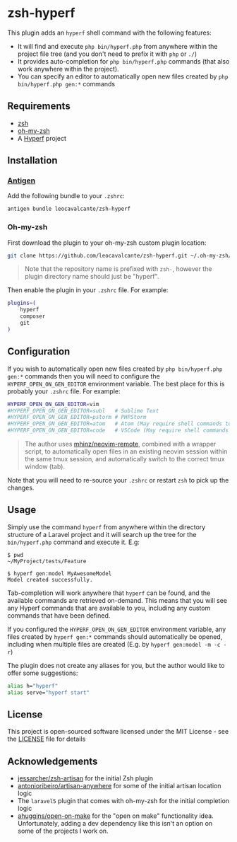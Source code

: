 # zsh-hyperf

This plugin adds an `hyperf` shell command with the following features:

* It will find and execute `php bin/hyperf.php` from anywhere within the project file tree
  (and you don't need to prefix it with `php` or `./`)
* It provides auto-completion for `php bin/hyperf.php` commands (that also work anywhere
  within the project).
* You can specify an editor to automatically open new files created by `php bin/hyperf.php
  gen:*` commands

## Requirements

* [zsh](https://www.zsh.org/)
* [oh-my-zsh](https://github.com/robbyrussell/oh-my-zsh)
* A [Hyperf](https://hyperf.io/) project

## Installation

### [Antigen](https://github.com/zsh-users/antigen)

Add the following bundle to your `.zshrc`:

```zsh
antigen bundle leocavalcante/zsh-hyperf
```

### Oh-my-zsh

First download the plugin to your oh-my-zsh custom plugin location:

```zsh
git clone https://github.com/leocavalcante/zsh-hyperf.git ~/.oh-my-zsh/custom/plugins/hyperf
```

> Note that the repository name is prefixed with `zsh-`, however the plugin
> directory name should just be "hyperf".

Then enable the plugin in your `.zshrc` file. For example:

```zsh
plugins=(
    hyperf
    composer
    git
)
```

## Configuration

If you wish to automatically open new files created by `php bin/hyperf.php gen:*` commands
then you will need to configure the `HYPERF_OPEN_ON_GEN_EDITOR` environment
variable. The best place for this is probably your `.zshrc` file. For example:

```zsh
HYPERF_OPEN_ON_GEN_EDITOR=vim
#HYPERF_OPEN_ON_GEN_EDITOR=subl   # Sublime Text
#HYPERF_OPEN_ON_GEN_EDITOR=pstorm # PHPStorm
#HYPERF_OPEN_ON_GEN_EDITOR=atom   # Atom (May require shell commands to be enabled)
#HYPERF_OPEN_ON_GEN_EDITOR=code   # VSCode (May require shell commands to be enabled)
```

> The author uses [mhinz/neovim-remote](https://github.com/mhinz/neovim-remote),
combined with a wrapper script, to automatically open files in an existing neovim
session within the same tmux session, and automatically switch to the correct
tmux window (tab).

Note that you will need to re-source your `.zshrc` or restart `zsh` to pick up
the changes.

## Usage

Simply use the command `hyperf` from anywhere within the directory structure of
a Laravel project and it will search up the tree for the `bin/hyperf.php` command and
execute it. E.g:

```zshrc
$ pwd
~/MyProject/tests/Feature

$ hyperf gen:model MyAwesomeModel
Model created successfully.
```

Tab-completion will work anywhere that `hyperf` can be found, and the available
commands are retrieved on-demand. This means that you will see any Hyperf
commands that are available to you, including any custom commands that have
been defined.

If you configured the `HYPERF_OPEN_ON_GEN_EDITOR` environment variable, any
files created by `hyperf gen:*` commands should automatically be opened,
including when multiple files are created (E.g. by `hyperf gen:model -m -c -r`)

The plugin does not create any aliases for you, but the author would like to
offer some suggestions:

```zsh
alias h="hyperf"
alias serve="hyperf start"
```

## License

This project is open-sourced software licensed under the MIT License - see the
[LICENSE](LICENSE) file for details

## Acknowledgements

* [jessarcher/zsh-artisan](https://github.com/jessarcher/zsh-artisan)
  for the initial Zsh plugin
* [antonioribeiro/artisan-anywhere](https://github.com/antonioribeiro/artisan-anywhere)
  for some of the initial artisan location logic
* The `laravel5` plugin that comes with oh-my-zsh for the initial completion
  logic
* [ahuggins/open-on-make](https://github.com/ahuggins/open-on-make) for the
  "open on make" functionality idea. Unfortunately, adding a dev dependency like
  this isn't an option on some of the projects I work on.
